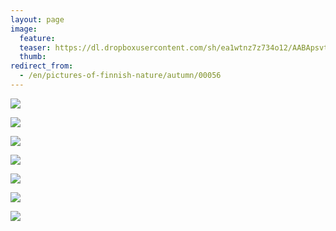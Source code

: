 ```yaml
---
layout: page
image:
  feature:
  teaser: https://dl.dropboxusercontent.com/sh/ea1wtnz7z734o12/AABApsvtknLf_W-NvaHFqOWVa/luontokuvat/syksy/DSC47580-245px.jpg
  thumb:
redirect_from:
  - /en/pictures-of-finnish-nature/autumn/00056
---
```


[![](https://dl.dropboxusercontent.com/sh/ea1wtnz7z734o12/AABBhdFktE7euFAdG69gaLw4a/luontokuvat/syksy/DSC47562-800px.jpg)](https://dl.dropboxusercontent.com/sh/ea1wtnz7z734o12/AACe3tP3dVc6jLFtsnAi2u32a/luontokuvat/syksy/DSC47562.jpg)

[![](https://dl.dropboxusercontent.com/sh/ea1wtnz7z734o12/AACzAA49XFafHYOhZtnPMkJoa/luontokuvat/syksy/DSC47570-800px.jpg)](https://dl.dropboxusercontent.com/sh/ea1wtnz7z734o12/AADskmoVp8IQOjODkjX4Iyzma/luontokuvat/syksy/DSC47570.jpg)

[![](https://dl.dropboxusercontent.com/sh/ea1wtnz7z734o12/AADw_nkPrJ0EDV8odcKcKvISa/luontokuvat/syksy/DSC47580-800px.jpg)](https://dl.dropboxusercontent.com/sh/ea1wtnz7z734o12/AADtszD7jPLSMtJBTH7ONFIta/luontokuvat/syksy/DSC47580.jpg)

[![](https://dl.dropboxusercontent.com/sh/ea1wtnz7z734o12/AACatqsoVhZ7QRjLZaWK1Q6ma/luontokuvat/syksy/DSC47667-800px.jpg)](https://dl.dropboxusercontent.com/sh/ea1wtnz7z734o12/AACyc8_uaUFSLk9qOmVDKGLAa/luontokuvat/syksy/DSC47667.jpg)

[![](https://dl.dropboxusercontent.com/sh/ea1wtnz7z734o12/AACuo-QPNyryJlX5c_ipcYPFa/luontokuvat/syksy/DSC47659-800px.jpg)](https://dl.dropboxusercontent.com/sh/ea1wtnz7z734o12/AADYS5wtvUjOrlyxJ0k57Jzla/luontokuvat/syksy/DSC47659.jpg)

[![](https://dl.dropboxusercontent.com/sh/ea1wtnz7z734o12/AABZPv732XpCbmrGd5eCn_92a/luontokuvat/syksy/DSC47700-800px.jpg)](https://dl.dropboxusercontent.com/sh/ea1wtnz7z734o12/AAD6Ye2aXEr3BfEKVhDn9SN9a/luontokuvat/syksy/DSC47700.jpg)

[![](https://dl.dropboxusercontent.com/sh/ea1wtnz7z734o12/AABr7m3dTWmIjKF4dgKE8Dana/luontokuvat/syksy/DSC47685-800px.jpg)](https://dl.dropboxusercontent.com/sh/ea1wtnz7z734o12/AABAd4Av2YiOtIw-JGgQFHbra/luontokuvat/syksy/DSC47685.jpg)
